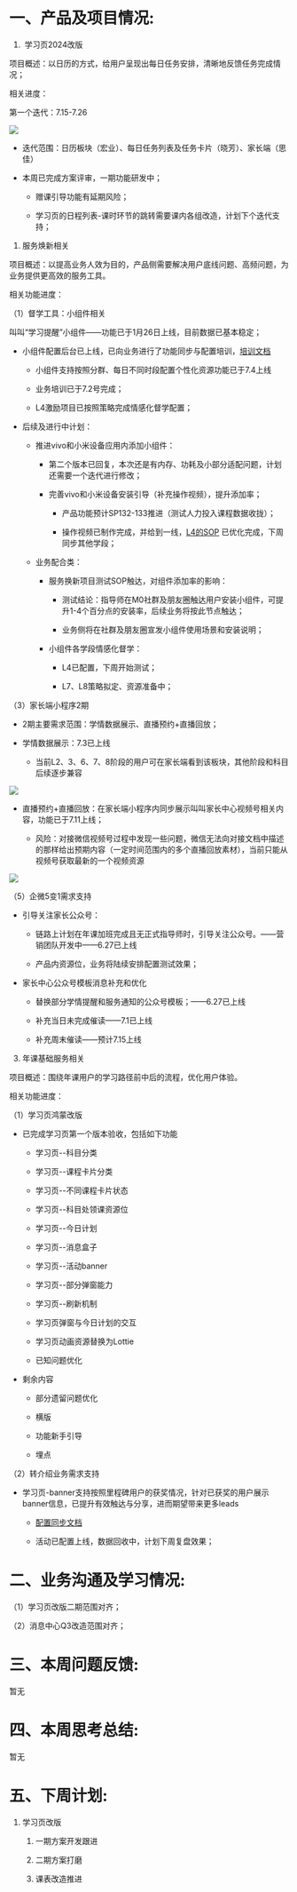 # 一、产品及项目情况:

1.  学习页2024改版
    

项目概述：以日历的方式，给用户呈现出每日任务安排，清晰地反馈任务完成情况；

相关进度：

第一个迭代：7.15-7.26

![](https://static.dingtalk.com/media/lADPM1kKtjBGeLLNBmXNAvo_762_1637.jpg_720x10000.jpg?bizType=report)

- 迭代范围：日历板块（宏业）、每日任务列表及任务卡片（晓芳）、家长端（思佳）
    
- 本周已完成方案评审，一期功能研发中；
    
    - 赠课引导功能有延期风险；
        
    - 学习页的日程列表-课时环节的跳转需要课内各组改造，计划下个迭代支持；
        

1. 服务焕新相关
    

项目概述：以提高业务人效为目的，产品侧需要解决用户底线问题、高频问题，为业务提供更高效的服务工具。

相关功能进度：

（1）督学工具：小组件相关

叫叫“学习提醒”小组件——功能已于1月26日上线，目前数据已基本稳定；

- 小组件配置后台已上线，已向业务进行了功能同步与配置培训，[培训文档](https://alidocs.dingtalk.com/i/nodes/YMyQA2dXW79vyNRQtK4Kd0M1JzlwrZgb?utm_scene=person_space)
    
    - 小组件支持按照分群、每日不同时段配置个性化资源功能已于7.4上线
        
    - 业务培训已于7.2号完成；
        
    - L4激励项目已按照策略完成情感化督学配置；
        
- 后续及进行中计划：
    
    - 推进vivo和小米设备应用内添加小组件：
        
        - 第二个版本已回复，本次还是有内存、功耗及小部分适配问题，计划还需要一个迭代进行修改；
            
        - 完善vivo和小米设备安装引导（补充操作视频），提升添加率；
            
            - 产品功能预计SP132-133推进（测试人力投入课程数据收拢）；
                
            - 操作视频已制作完成，并给到一线，[L4的SOP](https://alidocs.dingtalk.com/i/nodes/KGZLxjv9VG37zyKNimbLMgjjV6EDybno?corpId=dingabb5c5b29d35a9dc35c2f4657eb6378f&utm_medium=im_card&iframeQuery=sheet_range%3Dkgqie6hm_0_0_1_15%26utm_medium%3Dim_card%26utm_source%3Dim&utm_scene=person_space&utm_source=im) 已优化完成，下周同步其他学段；
                
    - 业务配合类：
        
        - 服务换新项目测试SOP触达，对组件添加率的影响：
            
            - 测试结论：指导师在M0社群及朋友圈触达用户安装小组件，可提升1-4个百分点的安装率，后续业务将按此节点触达；
                
            - 业务侧将在社群及朋友圈宣发小组件使用场景和安装说明；
                
        - 小组件各学段情感化督学：
            
            - L4已配置，下周开始测试；
                
            - L7、L8策略拟定、资源准备中；
                

（3）家长端小程序2期

- 2期主要需求范围：学情数据展示、直播预约+直播回放；
    

- 学情数据展示：7.3已上线
    
    - 当前L2、3、6、7、8阶段的用户可在家长端看到该板块，其他阶段和科目后续逐步兼容
        

![](https://static.dingtalk.com/media/lALPD0eJ-0IYu-PNBQDNAlA_592_1280.png_810x10000.jpg?bizType=report)

- 直播预约+直播回放：在家长端小程序内同步展示叫叫家长中心视频号相关内容，功能已于7.11上线；
    
    - 风险：对接微信视频号过程中发现一些问题，微信无法向对接文档中描述的那样给出预期内容（一定时间范围内的多个直播回放素材），当前只能从视频号获取最新的一个视频资源
        

![](https://static.dingtalk.com/media/lALPD1za8x6_qOLNBljNAu4_750_1624.png_810x10000.jpg?bizType=report)

（5）企微5变1需求支持

- 引导关注家长公众号：
    
    - 链路上计划在年课加班完成且无正式指导师时，引导关注公众号。——营销团队开发中——6.27已上线
        
    - 产品内资源位，业务将陆续安排配置测试效果；
        
- 家长中心公众号模板消息补充和优化
    
    - 替换部分学情提醒和服务通知的公众号模板；——6.27已上线
        
    - 补充当日未完成催读——7.1已上线
        
    - 补充周末催读——预计7.15上线
        

3. 年课基础服务相关
    

项目概述：围绕年课用户的学习路径前中后的流程，优化用户体验。

相关功能进度：

（1）学习页鸿蒙改版

- 已完成学习页第一个版本验收，包括如下功能
    
    - 学习页--科目分类
        
    - 学习页--课程卡片分类
        
    - 学习页--不同课程卡片状态
        
    - 学习页--科目处领课资源位
        
    - 学习页--今日计划
        
    - 学习页--消息盒子
        
    - 学习页--活动banner
        
    - 学习页--部分弹窗能力
        
    - 学习页--刷新机制
        
    - 学习页弹窗与今日计划的交互
        
    - 学习页动画资源替换为Lottie
        
    - 已知问题优化
        
- 剩余内容
    
    - 部分遗留问题优化
        
    - 横版
        
    - 功能新手引导
        
    - 埋点
        

（2）转介绍业务需求支持

- 学习页-banner支持按照里程碑用户的获奖情况，针对已获奖的用户展示banner信息，已提升有效触达与分享，进而期望带来更多leads
    
    - [配置同步文档](https://alidocs.dingtalk.com/i/nodes/gvNG4YZ7JnevgQDkHbeLRMKXV2LD0oRE?utm_scene=person_space)
        
    - 活动已配置上线，数据回收中，计划下周复盘效果；
        

# 二、业务沟通及学习情况:

（1）学习页改版二期范围对齐；

（2）消息中心Q3改造范围对齐；

# 三、本周问题反馈:

暂无

# 四、本周思考总结:

暂无

# 五、下周计划:

1. 学习页改版
    
    1. 一期方案开发跟进
        
    2. 二期方案打磨
        
    3. 课表改造推进